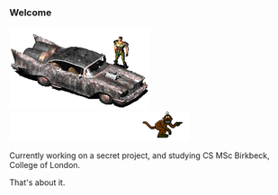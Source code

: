 ### Welcome

![car](fo2car.gif)
![monkey](monkeypoint.gif)

Currently working on a secret project, and studying CS MSc Birkbeck, College of London.

That's about it.

<!--
**hngt/hngt** is a ✨ _special_ ✨ repository because its `README.md` (this file) appears on your GitHub profile.

Here are some ideas to get you started:

- 🔭 I’m currently working on ...
- 🌱 I’m currently learning ...
- 👯 I’m looking to collaborate on ...
- 🤔 I’m looking for help with ...
- 💬 Ask me about ...
- 📫 How to reach me: ...
- 😄 Pronouns: ...
- ⚡ Fun fact: ...
-->
